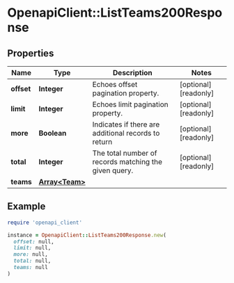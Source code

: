 # OpenapiClient::ListTeams200Response

## Properties

| Name | Type | Description | Notes |
| ---- | ---- | ----------- | ----- |
| **offset** | **Integer** | Echoes offset pagination property. | [optional][readonly] |
| **limit** | **Integer** | Echoes limit pagination property. | [optional][readonly] |
| **more** | **Boolean** | Indicates if there are additional records to return | [optional][readonly] |
| **total** | **Integer** | The total number of records matching the given query. | [optional][readonly] |
| **teams** | [**Array&lt;Team&gt;**](Team.md) |  |  |

## Example

```ruby
require 'openapi_client'

instance = OpenapiClient::ListTeams200Response.new(
  offset: null,
  limit: null,
  more: null,
  total: null,
  teams: null
)
```

